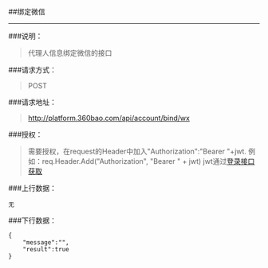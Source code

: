 ##绑定微信

------------
###说明：
>  代理人信息绑定微信的接口

###请求方式：
> POST

###请求地址：
> http://platform.360bao.com/api/account/bind/wx

###授权：
> 需要授权，在request的Header中加入"Authorization":"Bearer "+jwt.
  例如：req.Header.Add("Authorization", "Bearer " + jwt)
  jwt通过[登录接口获取](https://github.com/360bao/Manual/blob/master/%E5%BC%80%E6%94%BE%E5%B9%B3%E5%8F%B0/%E9%94%80%E5%94%AE%E7%AE%A1%E7%90%86api/v4/%E8%B4%A6%E5%8F%B7%E6%8E%A7%E5%88%B6/%E7%99%BB%E5%BD%95.md)

###上行数据：
```
无
```
###下行数据：
```
{
    "message":"",
    "result":true
}
```
